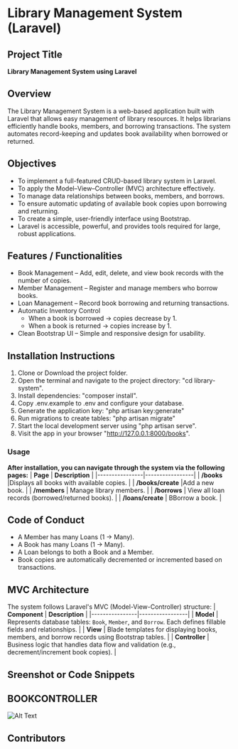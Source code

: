 #  Library Management System (Laravel)

##  Project Title
**Library Management System using Laravel**

## Overview
The Library Management System is a web-based application built with Laravel that allows easy management of library resources. It helps librarians efficiently handle books, members, and borrowing transactions. The system automates record-keeping and updates book availability when borrowed or returned.

## Objectives

- To implement a full-featured CRUD-based library system in Laravel.
- To apply the Model–View–Controller (MVC) architecture effectively.
- To manage data relationships between books, members, and borrows.
- To ensure automatic updating of available book copies upon borrowing and returning.
- To create a simple, user-friendly interface using Bootstrap.
- Laravel is accessible, powerful, and provides tools required for large, robust applications.

## Features / Functionalities

- Book Management – Add, edit, delete, and view book records with the number of copies.
- Member Management – Register and manage members who borrow books.
- Loan Management – Record book borrowing and returning transactions.
- Automatic Inventory Control 
    - When a book is borrowed → copies decrease by 1.
    - When a book is returned → copies increase by 1.
- Clean Bootstrap UI – Simple and responsive design for usability.

## Installation Instructions
1. Clone or Download the project folder.
2. Open the terminal and navigate to the project directory: "cd library-system".
3. Install dependencies: "composer install".
4. Copy .env.example to .env and configure your database.
5. Generate the application key: "php artisan key:generate"
6. Run migrations to create tables: "php artisan migrate"
7. Start the local development server using "php artisan serve".
8. Visit the app in your browser "http://127.0.0.1:8000/books".

### Usage
 **After installation, you can navigate through the system via the following pages:**
 | **Page** | **Description** |
|----------------|-----------------|
| **/books** |Displays all books with available copies. |
| **/books/create** |Add a new book. |
| **/members** | Manage library members. |
| **/borrows** | View all loan records (borrowed/returned books). |
| **/loans/create** | BBorrow a book. |

## Code of Conduct
- A Member has many Loans (1 → Many).
- A Book has many Loans (1 → Many).
- A Loan belongs to both a Book and a Member.
- Book copies are automatically decremented or incremented based on transactions.

## MVC Architecture 
The system follows Laravel's MVC (Model-View-Controller) structure:
 | **Component** | **Description** |
|----------------|-----------------|
| **Model** | Represents database tables: `Book`, `Member`, and `Borrow`. Each defines fillable fields and relationships. |
| **View** | Blade templates for displaying books, members, and borrow records using Bootstrap tables. |
| **Controller** | Business logic that handles data flow and validation (e.g., decrement/increment book copies). |

## Sreenshot or Code Snippets
## BOOKCONTROLLER
![Alt Text]("")
## Contributors 
